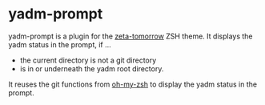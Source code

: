 # yadm-prompt

yadm-prompt is a plugin for the [zeta-tomorrow](https://github.com/janebuoy/zeta-tomorrow) ZSH theme. It displays the yadm
status in the prompt, if ...

  - the current directory is not a git directory
  - is in or underneath the yadm root directory.

It reuses the git functions from [oh-my-zsh](https://github.com/ohmyzsh/ohmyzsh/) to display the yadm status in the prompt.
